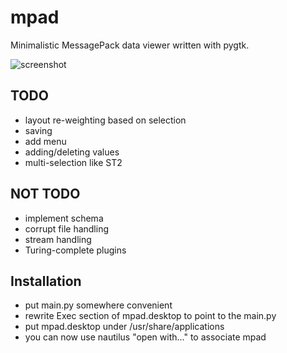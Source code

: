 mpad
=============

Minimalistic MessagePack data viewer written with pygtk.

![screenshot](https://raw.github.com/xanxys/mpad/master/screenshot.png)

TODO
-----
* layout re-weighting based on selection
* saving
* add menu
* adding/deleting values
* multi-selection like ST2

NOT TODO
-----
* implement schema
* corrupt file handling
* stream handling
* Turing-complete plugins


Installation
-----
- put main.py somewhere convenient
- rewrite Exec section of mpad.desktop to point to the main.py
- put mpad.desktop under /usr/share/applications
- you can now use nautilus "open with..." to associate mpad

